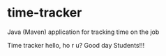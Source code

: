 # time-tracker
Java (Maven) application for tracking time on the job

Time tracker
hello, ho r u?
Good day Students!!!
